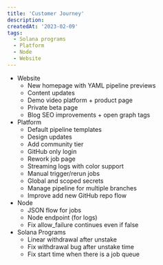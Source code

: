 ```yaml
---
title: 'Customer Journey'
description: 
createdAt: '2023-02-09'
tags: 
  - Solana programs
  - Platform
  - Node
  - Website
---
```


- Website
    - New homepage with YAML pipeline previews
    - Content updates
    - Demo video platform + product page
    - Private beta page
    - Blog SEO improvements + open graph tags
- Platform
    - Default pipeline templates
    - Design updates
    - Add community tier
    - GitHub only login
    - Rework job page
    - Streaming logs with color support
    - Manual trigger/rerun jobs
    - Global and scoped secrets
    - Manage pipeline for multiple branches
    - Improve add new GitHub repo flow
- Node
    - JSON flow for jobs
    - Node endpoint (for logs)
    - Fix allow_failure continues even if false
- Solana Programs
    - Linear withdrawal after unstake
    - Fix withdrawal bug after unstake time
    - Fix start time when there is a job queue